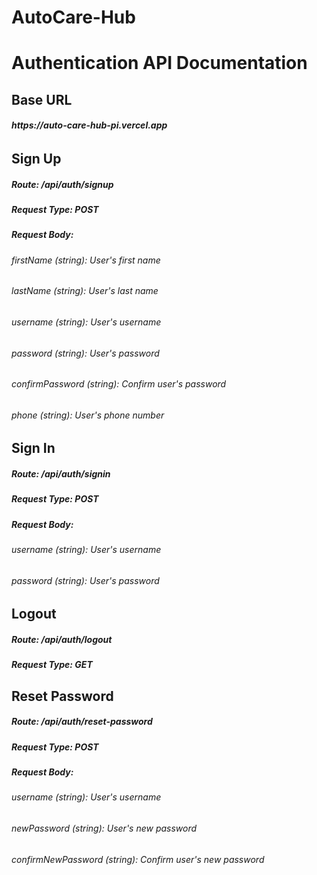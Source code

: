 # AutoCare-Hub
<h1>Authentication API Documentation</h1>
<h2>Base URL</h2>
<h6><b>https://auto-care-hub-pi.vercel.app</b></h6>

<h2><b>Sign Up</b></h2>
<h5>Route: /api/auth/signup</h5>
<h5>Request Type: POST</h5>
<h5>Request Body:</h5>
<h6>firstName (string): User's first name</h6>
<h6>lastName (string): User's last name</h6>
<h6>username (string): User's username</h6>
<h6>password (string): User's password</h6>
<h6>confirmPassword (string): Confirm user's password</h6>
<h6>phone (string): User's phone number</h6>


<h2><b>Sign In</b></h2>
<h5>Route: /api/auth/signin</h5>
<h5>Request Type: POST</h5>
<h5>Request Body:</h5>
<h6>username (string): User's username</h6>
<h6>password (string): User's password</h6>


<h2><b>Logout</b></h2>
<h5>Route: /api/auth/logout</h5>
<h5>Request Type: GET</h5>

<h2><b>Reset Password</b></h2>
<h5>Route: /api/auth/reset-password</h5>
<h5>Request Type: POST</h5>
<h5>Request Body:</h5>
<h6>username (string): User's username</h6>
<h6>newPassword (string): User's new password</h6>
<h6>confirmNewPassword (string): Confirm user's new password</h6>
